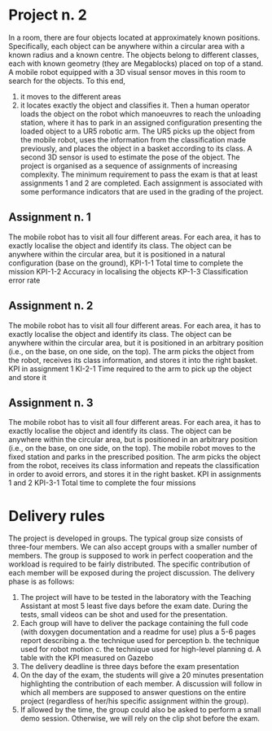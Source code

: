 
# Project n. 2
In a room, there are four objects located at approximately known positions. Specifically, each
object can be anywhere within a circular area with a known radius and a known centre. The
objects belong to different classes, each with known geometry (they are Megablocks) placed
on top of a stand. A mobile robot equipped with a 3D visual sensor moves in this room to
search for the objects.
To this end,
1. it moves to the different areas
2. it locates exactly the object and classifies it.
Then a human operator loads the object on the robot which manoeuvres to reach the
unloading station, where it has to park in an assigned configuration presenting the loaded
object to a UR5 robotic arm. The UR5 picks up the object from the mobile robot, uses the
information from the classification made previously, and places the object in a basket
according to its class. A second 3D sensor is used to estimate the pose of the object.
The project is organised as a sequence of assignments of increasing complexity. The
minimum requirement to pass the exam is that at least assignments 1 and 2 are completed.
Each assignment is associated with some performance indicators that are used in the
grading of the project.

## Assignment n. 1
The mobile robot has to visit all four different areas. For each area, it has to exactly
localise the object and identify its class. The object can be anywhere within the circular area,
but it is positioned in a natural configuration (base on the ground),
KPI-1-1 Total time to complete the mission
KPI-1-2 Accuracy in localising the objects
KP-1-3 Classification error rate

## Assignment n. 2
The mobile robot has to visit all four different areas. For each area, it has to exactly
localise the object and identify its class. The object can be anywhere within the circular area,
but it is positioned in an arbitrary position (i.e., on the base, on one side, on the top).
The arm picks the object from the robot, receives its class information, and stores it into the
right basket.
KPI in assignment 1
KI-2-1 Time required to the arm to pick up the object and store it

## Assignment n. 3
The mobile robot has to visit all four different areas. For each area, it has to exactly
localise the object and identify its class. The object can be anywhere within the circular area,
but is positioned in an arbitrary position (i.e., on the base, on one side, on the top). The
mobile robot moves to the fixed station and parks in the prescribed position.
The arm picks the object from the robot, receives its class information and repeats the
classification in order to avoid errors, and stores it in the right basket.
KPI in assignments 1 and 2
KPI-3-1 Total time to complete the four missions

# Delivery rules
The project is developed in groups. The typical group size consists of three-four members.
We can also accept groups with a smaller number of members. The group is supposed to
work in perfect cooperation and the workload is required to be fairly distributed. The specific
contribution of each member will be exposed during the project discussion.
The delivery phase is as follows:
1. The project will have to be tested in the laboratory with the Teaching Assistant at
most 5 least five days before the exam date. During the tests, small videos can be
shot and used for the presentation.
2. Each group will have to deliver the package containing the full code (with doxygen
documentation and a readme for use) plus a 5-6 pages report describing
    a. the technique used for perception
    b. the technique used for robot motion
    c. the technique used for high-level planning
    d. A table with the KPI measured on Gazebo
3. The delivery deadline is three days before the exam presentation
4. On the day of the exam, the students will give a 20 minutes presentation highlighting
the contribution of each member. A discussion will follow in which all members are
supposed to answer questions on the entire project (regardless of her/his specific
assignment within the group).
5. If allowed by the time, the group could also be asked to perform a small demo
session. Otherwise, we will rely on the clip shot before the exam.
